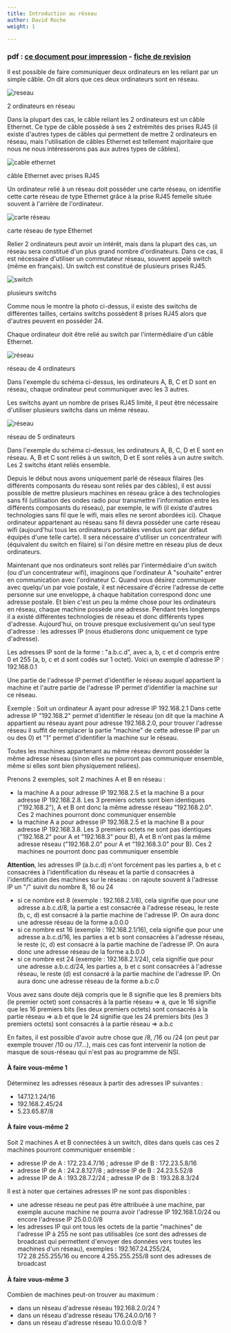 ```yaml
---
title: Introduction au réseau
author: David Roche
weight: 1

---
```


### pdf : [ce document pour impression](/uploads/docsnsi/reseau/nsi_prem_intro_reseau.pdf) - [fiche de revision](/uploads/docsnsi/reseau/15_intro_reseau.pdf)


Il est possible de faire communiquer deux ordinateurs en les reliant par
un simple câble. On dit alors que ces deux ordinateurs sont en réseau.

![reseau](/uploads/docsnsi/reseau/img/nsi_prem_introReseau_1.png)

2 ordinateurs en réseau

Dans la plupart des cas, le câble reliant les 2 ordinateurs est un câble
Ethernet. Ce type de câble possède à ses 2 extrémités des prises RJ45
(il existe d'autres types de câbles qui permettent de mettre 2
ordinateurs en réseau, mais l'utilisation de câbles Ethernet est
tellement majoritaire que nous ne nous intéresserons pas aux autres
types de câbles).

![cable ethernet](/uploads/docsnsi/reseau/img/nsi_prem_introReseau_2.jpg)

câble Ethernet avec prises RJ45

Un ordinateur relié à un réseau doit posséder une carte réseau, on
identifie cette carte réseau de type Ethernet grâce à la prise RJ45
femelle située souvent à l'arrière de l'ordinateur.

![carte réseau](/uploads/docsnsi/reseau/img/nsi_prem_introReseau_3.jpg)

carte réseau de type Ethernet

Relier 2 ordinateurs peut avoir un intérêt, mais dans la plupart des
cas, un réseau sera constitué d'un plus grand nombre d'ordinateurs.
Dans ce cas, il est nécessaire d'utiliser un commutateur réseau,
souvent appelé switch (même en français). Un switch est constitué de
plusieurs prises RJ45.

![switch](/uploads/docsnsi/reseau/img/switch.png)

plusieurs switchs

Comme nous le montre la photo ci-dessus, il existe des switchs de
différentes tailles, certains switchs possèdent 8 prises RJ45 alors que
d'autres peuvent en posséder 24.

Chaque ordinateur doit être relié au switch par l'intermédiaire d'un
câble Ethernet.

![réseau](/uploads/docsnsi/reseau/img/nsi_prem_introReseau_4.png)

réseau de 4 ordinateurs

Dans l'exemple du schéma ci-dessus, les ordinateurs A, B, C et D sont
en réseau, chaque ordinateur peut communiquer avec les 3 autres.

Les switchs ayant un nombre de prises RJ45 limité, il peut être
nécessaire d'utiliser plusieurs switchs dans un même réseau.

![réseau](/uploads/docsnsi/reseau/img/nsi_prem_introReseau_5.png)

réseau de 5 ordinateurs

Dans l'exemple du schéma ci-dessus, les ordinateurs A, B, C, D et E
sont en réseau. A, B et C sont reliés à un switch, D et E sont reliés à
un autre switch. Les 2 switchs étant reliés ensemble.

Depuis le début nous avons uniquement parlé de réseaux filaires (les
différents composants du réseau sont reliés par des câbles), il est
aussi possible de mettre plusieurs machines en réseau grâce à des
technologies sans fil (utilisation des ondes radio pour transmettre
l'information entre les différents composants du réseau), par exemple,
le wifi (il existe d'autres technologies sans fil que le wifi, mais
elles ne seront abordées ici). Chaque ordinateur appartenant au réseau
sans fil devra posséder une carte réseau wifi (aujourd'hui tous les
ordinateurs portables vendus sont par défaut équipés d'une telle
carte). Il sera nécessaire d'utiliser un concentrateur wifi (équivalent
du switch en filaire) si l'on désire mettre en réseau plus de deux
ordinateurs.

Maintenant que nos ordinateurs sont reliés par l'intermédiaire d'un
switch (ou d'un concentrateur wifi), imaginons que l'ordinateur A
"souhaite" entrer en communication avec l'ordinateur C. Quand vous
désirez communiquer avec quelqu'un par voie postale, il est nécessaire
d'écrire l'adresse de cette personne sur une enveloppe, à chaque
habitation correspond donc une adresse postale. Et bien c'est un peu la
même chose pour les ordinateurs en réseau, chaque machine possède une
adresse. Pendant très longtemps il a existé différentes technologies de
réseau et donc différents types d'adresse. Aujourd'hui, on trouve
presque exclusivement qu'un seul type d'adresse : les adresses IP
(nous étudierons donc uniquement ce type d'adresse).

Les adresses IP sont de la forme : "a.b.c.d", avec a, b, c et d
compris entre 0 et 255 (a, b, c et d sont codés sur 1 octet). Voici un
exemple d'adresse IP : 192.168.0.1

Une partie de l'adresse IP permet d'identifier le réseau auquel
appartient la machine et l'autre partie de l'adresse IP permet
d'identifier la machine sur ce réseau.

Exemple : Soit un ordinateur A ayant pour adresse IP 192.168.2.1 Dans
cette adresse IP "192.168.2" permet d'identifier le réseau (on dit que
la machine A appartient au réseau ayant pour adresse 192.168.2.0, pour
trouver l'adresse réseau il suffit de remplacer la partie "machine"
de cette adresse IP par un ou des 0) et "1" permet d'identifier la
machine sur le réseau.

Toutes les machines appartenant au même réseau devront posséder la même
adresse réseau (sinon elles ne pourront pas communiquer ensemble, même
si elles sont bien physiquement reliées).

Prenons 2 exemples, soit 2 machines A et B en réseau :

-   la machine A a pour adresse IP 192.168.2.5 et la machine B a pour
    adresse IP 192.168.2.8. Les 3 premiers octets sont bien identiques
    ("192.168.2"), A et B ont donc la même adresse réseau
    "192.168.2.0". Ces 2 machines pourront donc communiquer ensemble
-   la machine A a pour adresse IP 192.168.2.5 et la machine B a pour
    adresse IP 192.168.3.8. Les 3 premiers octets ne sont pas identiques
    ("192.168.2" pour A et "192.168.3" pour B), A et B n'ont pas la
    même adresse réseau ("192.168.2.0" pour A et "192.168.3.0" pour
    B). Ces 2 machines ne pourront donc pas communiquer ensemble

**Attention**, les adresses IP (a.b.c.d) n'ont forcément pas les parties
a, b et c consacrées à l'identification du réseau et la partie d
consacrées à l'identification des machines sur le réseau : on rajoute
souvent à l'adresse IP un "/" suivit du nombre 8, 16 ou 24

-   si ce nombre est 8 (exemple : 192.168.2.1/8), cela signifie que pour
    une adresse a.b.c.d/8, la partie a est consacrée à l'adresse
    réseau, le reste (b, c, d) est consacré à la partie machine de
    l'adresse IP. On aura donc une adresse réseau de la forme a.0.0.0
-   si ce nombre est 16 (exemple : 192.168.2.1/16), cela signifie que
    pour une adresse a.b.c.d/16, les parties a et b sont consacrées à
    l'adresse réseau, le reste (c, d) est consacré à la partie machine
    de l'adresse IP. On aura donc une adresse réseau de la forme
    a.b.0.0
-   si ce nombre est 24 (exemple : 192.168.2.1/24), cela signifie que
    pour une adresse a.b.c.d/24, les parties a, b et c sont consacrées à
    l'adresse réseau, le reste (d) est consacré à la partie machine de
    l'adresse IP. On aura donc une adresse réseau de la forme a.b.c.0

Vous avez sans doute déjà compris que le 8 signifie que les 8 premiers
bits (le premier octet) sont consacrés à la partie réseau =\> a, que le
16 signifie que les 16 premiers bits (les deux premiers octets) sont
consacrés à la partie réseau =\> a.b et que le 24 signifie que les 24
premiers bits (les 3 premiers octets) sont consacrés à la partie réseau
=\> a.b.c

En faites, il est possible d'avoir autre chose que /8, /16 ou /24 (on
peut par exemple trouver /10 ou /17\...), mais ces cas font intervenir
la notion de masque de sous-réseau qui n'est pas au programme de NSI.

#### À faire vous-même 1

Déterminez les adresses réseaux à partir des adresses IP suivantes :

-   147.12.1.24/16
-   192.168.2.45/24
-   5.23.65.87/8

#### À faire vous-même 2

Soit 2 machines A et B connectées à un switch, dites dans quels cas ces
2 machines pourront communiquer ensemble :

-   adresse IP de A : 172.23.4.7/16 ; adresse IP de B : 172.23.5.8/16
-   adresse IP de A : 24.2.8.127/8 ; adresse IP de B : 24.23.5.52/8
-   adresse IP de A : 193.28.7.2/24 ; adresse IP de B : 193.28.8.3/24

Il est à noter que certaines adresses IP ne sont pas disponibles :

-   une adresse réseau ne peut pas être attribuée à une machine, par
    exemple aucune machine ne pourra avoir l'adresse IP 192.168.1.0/24
    ou encore l'adresse IP 25.0.0.0/8
-   les adresses IP qui ont tous les octets de la partie "machines" de
    l'adresse IP à 255 ne sont pas utilisables (ce sont des adresses de
    broadcast qui permettent d'envoyer des données vers toutes les
    machines d'un réseau), exemples : 192.167.24.255/24,
    172.28.255.255/16 ou encore 4.255.255.255/8 sont des adresses de
    broadcast

#### À faire vous-même 3

Combien de machines peut-on trouver au maximum :

-   dans un réseau d'adresse réseau 192.168.2.0/24 ?
-   dans un réseau d'adresse réseau 176.24.0.0/16 ?
-   dans un réseau d'adresse réseau 10.0.0.0/8 ?
